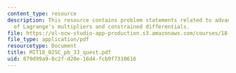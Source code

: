 ```yaml
---
content_type: resource
description: This resource contains problem statements related to advanced example
  of Lagrange's multipliers and constrained differentials.
file: https://ol-ocw-studio-app-production.s3.amazonaws.com/courses/18-02sc-multivariable-calculus-fall-2010/879d99a98c2fd20e16d4fcb9f7310616_MIT18_02SC_pb_33_quest.pdf
file_type: application/pdf
resourcetype: Document
title: MIT18_02SC_pb_33_quest.pdf
uid: 879d99a9-8c2f-d20e-16d4-fcb9f7310616
---
```

